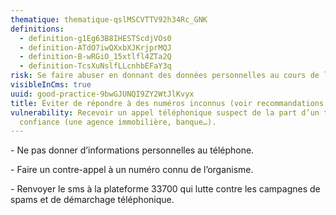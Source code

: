 ```yaml
---
thematique: thematique-qslMSCVTTV92h34Rc_GNK
definitions:
  - definition-g1Eg63B8IHESTScdjVOs0
  - definition-ATdO7iwQXxbXJKrjprMQJ
  - definition-B-wRGiO_15xtlfl4ZTa2Q
  - definition-TcsXuNslfLLcnhbEFaY3q
risk: Se faire abuser en donnant des données personnelles au cours de l’appel.
visibleInCms: true
uuid: good-practice-9bwGJUNQI9ZY2WtJlKvyx
title: Éviter de répondre à des numéros inconnus (voir recommandations ci-dessous).
vulnerability: Recevoir un appel téléphonique suspect de la part d’un tiers de
  confiance (une agence immobilière, banque…).
---
```

\- Ne pas donner d’informations personnelles au téléphone. 

\- Faire un contre-appel à un numéro connu de l’organisme. 

\- Renvoyer le sms à la plateforme 33700 qui lutte contre les campagnes de spams et de démarchage téléphonique.